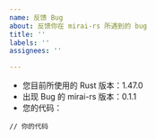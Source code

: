 ```yaml
---
name: 反馈 Bug
about: 反馈你在 mirai-rs 所遇到的 bug
title: ''
labels: ''
assignees: ''

---
```


<!--
请根据您的环境信息替换以下在冒号之后的默认值
-->
* 您目前所使用的 Rust 版本：1.47.0
* 出现 Bug 的 mirai-rs 版本：0.1.1
* 您的代码： 
<!--
注意！代码必须用三个 '`' 包围起来，否则将被不假思索地删除。
-->
```
// 你的代码
```

